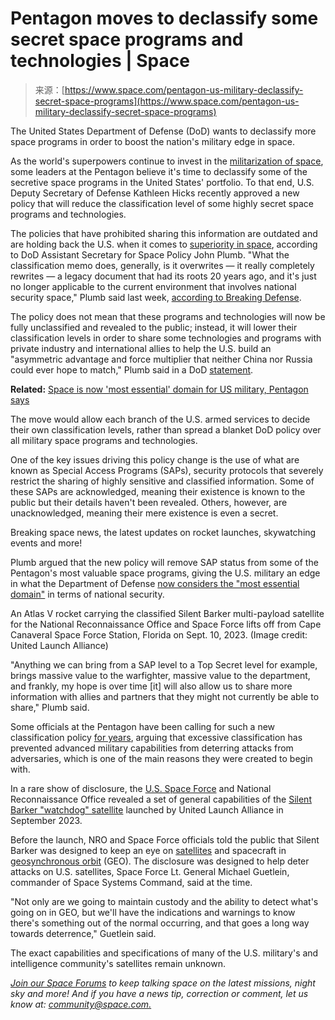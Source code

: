 <!--yml
category: 未分类
date: 2024-05-27 15:05:12
-->

# Pentagon moves to declassify some secret space programs and technologies | Space

> 来源：[https://www.space.com/pentagon-us-military-declassify-secret-space-programs](https://www.space.com/pentagon-us-military-declassify-secret-space-programs)

The United States Department of Defense (DoD) wants to declassify more space programs in order to boost the nation's military edge in space.

As the world's superpowers continue to invest in the [militarization of space](https://www.space.com/space-force-space-flag-simulated-orbit-combat), some leaders at the Pentagon believe it's time to declassify some of the secretive space programs in the United States' portfolio. To that end, U.S. Deputy Secretary of Defense Kathleen Hicks recently approved a new policy that will reduce the classification level of some highly secret space programs and technologies.

The policies that have prohibited sharing this information are outdated and are holding back the U.S. when it comes to [superiority in space](https://www.space.com/darpa-space-weapons-superiority-technologies), according to DoD Assistant Secretary for Space Policy John Plumb. "What the classification memo does, generally, is it overwrites — it really completely rewrites — a legacy document that had its roots 20 years ago, and it's just no longer applicable to the current environment that involves national security space," Plumb said last week, [according to Breaking Defense](https://breakingdefense.com/2024/01/dod-completely-rewrites-classification-policy-for-secret-space-programs/).

The policy does not mean that these programs and technologies will now be fully unclassified and revealed to the public; instead, it will lower their classification levels in order to share some technologies and programs with private industry and international allies to help the U.S. build an "asymmetric advantage and force multiplier that neither China nor Russia could ever hope to match," Plumb said in a DoD [statement](https://www.defense.gov/News/News-Stories/Article/Article/3649094/space-policy-official-details-approach-to-maintaining-us-edge/). 

**Related:** [Space is now 'most essential' domain for US military, Pentagon says](https://www.space.com/space-command-conflict-in-space-deterrence-kathleen-hicks)

The move would allow each branch of the U.S. armed services to decide their own classification levels, rather than spread a blanket DoD policy over all military space programs and technologies. 

One of the key issues driving this policy change is the use of what are known as Special Access Programs (SAPs), security protocols that severely restrict the sharing of highly sensitive and classified information. Some of these SAPs are acknowledged, meaning their existence is known to the public but their details haven't been revealed. Others, however, are unacknowledged, meaning their mere existence is even a secret.

Breaking space news, the latest updates on rocket launches, skywatching events and more!

Plumb argued that the new policy will remove SAP status from some of the Pentagon's most valuable space programs, giving the U.S. military an edge in what the Department of Defense [now considers the "most essential domain"](https://www.space.com/space-command-conflict-in-space-deterrence-kathleen-hicks) in terms of national security.

An Atlas V rocket carrying the classified Silent Barker multi-payload satellite for the National Reconnaissance Office and Space Force lifts off from Cape Canaveral Space Force Station, Florida on Sept. 10, 2023\. (Image credit: United Launch Alliance)

"Anything we can bring from a SAP level to a Top Secret level for example, brings massive value to the warfighter, massive value to the department, and frankly, my hope is over time [it] will also allow us to share more information with allies and partners that they might not currently be able to share," Plumb said.

Some officials at the Pentagon have been calling for such a new classification policy [for years](https://transforming-classification.blogs.archives.gov/2021/03/08/space-operations-chief-decries-over-classification-and-its-effect-on-operations/), arguing that excessive classification has prevented advanced military capabilities from deterring attacks from adversaries, which is one of the main reasons they were created to begin with.

In a rare show of disclosure, the [U.S. Space Force](https://www.space.com/us-space-force-history-mission-capabilities) and National Reconnaissance Office revealed a set of general capabilities of the [Silent Barker "watchdog" satellite](https://www.space.com/atlas-v-rocket-silent-barker-watchdog-satellite-space-force-launch) launched by United Launch Alliance in September 2023. 

Before the launch, NRO and Space Force officials told the public that Silent Barker was designed to keep an eye on [satellites](https://www.space.com/24839-satellites.html) and spacecraft in [geosynchronous orbit](https://www.space.com/29222-geosynchronous-orbit.html) (GEO). The disclosure was designed to help deter attacks on U.S. satellites, Space Force Lt. General Michael Guetlein, commander of Space Systems Command, said at the time.

"Not only are we going to maintain custody and the ability to detect what's going on in GEO, but we'll have the indications and warnings to know there's something out of the normal occurring, and that goes a long way towards deterrence," Guetlein said.

The exact capabilities and specifications of many of the U.S. military's and intelligence community's satellites remain unknown.

*[Join our Space Forums](https://forums.space.com/) to keep talking space on the latest missions, night sky and more! And if you have a news tip, correction or comment, let us know at: [community@space.com.](mailto:community@space.com)*
